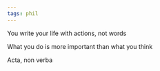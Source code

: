 ```yaml
---
tags: phil
---
```


You write your life with actions, not words 

What you do is more important than what you think 

Acta, non verba 